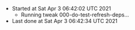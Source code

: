   - Started at Sat Apr  3 06:42:02 UTC 2021
    - Running tweak 000-do-test-refresh-deps...
  - Last done at Sat Apr  3 06:42:34 UTC 2021
